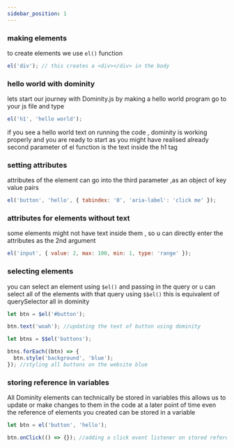 ```yaml
---
sidebar_position: 1
---
```


### making elements

to create elements we use `el()` function

```js
el('div'); // this creates a <div></div> in the body
```

### hello world with dominity

lets start our journey with Dominity.js by making a hello world program
go to your js file and type

```js
el('h1', 'hello world');
```

if you see a hello world text on running the code , dominity is working properly and you are ready to start
as you might have realised already second parameter of el function is the text inside the h1 tag

### setting attributes

attributes of the element can go into the third parameter ,as an object of key value pairs

```js
el('button', 'hello', { tabindex: '0', 'aria-label': 'click me' });
```

### attributes for elements without text

some elements might not have text inside them , so u can directly enter the attributes as the 2nd argument

```js
el('input', { value: 2, max: 100, min: 1, type: 'range' });
```

### selecting elements

you can select an element using `$el()` and passing in the query
or u can select all of the elements with that query using `$$el()` this is equivalent of querySelector all in dominity

```js
let btn = $el('#button');

btn.text('woah'); //updating the text of button using dominity

let btns = $$el('buttons');

btns.forEach((btn) => {
  btn.style('background', 'blue');
}); //styling all buttons on the website blue
```

### storing reference in variables

All Dominity elements can technically be stored in variables this allows us to update or make changes to them in the code at a later point of time
even the reference of elements you created can be stored in a variable

```js
let btn = el('button', 'hello');

btn.onClick(() => {}); //adding a click event listener on stored reference
```
